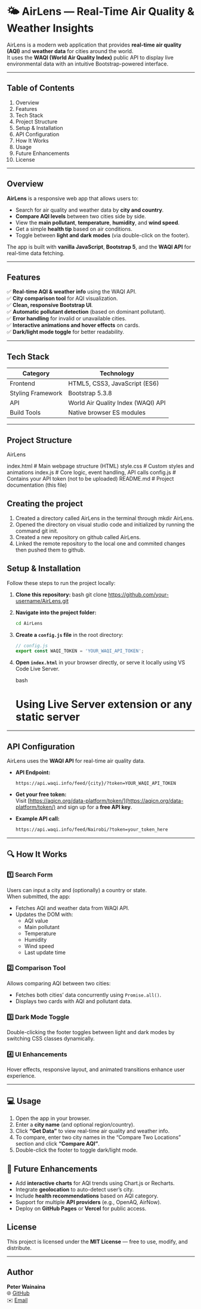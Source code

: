 # 🌤️ AirLens — Real-Time Air Quality & Weather Insights  

AirLens is a modern web application that provides **real-time air quality (AQI)** and **weather data** for cities around the world.  
It uses the **WAQI (World Air Quality Index)** public API to display live environmental data with an intuitive Bootstrap-powered interface.  

---

##  Table of Contents  

1. Overview
2. Features
3. Tech Stack
4. Project Structure
5. Setup & Installation
6. API Configuration
7. How It Works 
8. Usage  
9. Future Enhancements
10. License

---

##  Overview  

**AirLens** is a responsive web app that allows users to:  
- Search for air quality and weather data by **city and country**.  
- **Compare AQI levels** between two cities side by side.  
- View the **main pollutant**, **temperature**, **humidity**, and **wind speed**.  
- Get a simple **health tip** based on air conditions.  
- Toggle between **light and dark modes** (via double-click on the footer).  

The app is built with **vanilla JavaScript**, **Bootstrap 5**, and the **WAQI API** for real-time data fetching.  

---

##  Features  

✅ **Real-time AQI & weather info** using the WAQI API.  
✅ **City comparison tool** for AQI visualization.  
✅ **Clean, responsive Bootstrap UI**.  
✅ **Automatic pollutant detection** (based on dominant pollutant).  
✅ **Error handling** for invalid or unavailable cities.  
✅ **Interactive animations and hover effects** on cards.  
✅ **Dark/light mode toggle** for better readability.  

---

##  Tech Stack  

| Category | Technology |
|-----------|-------------|
| Frontend | HTML5, CSS3, JavaScript (ES6) |
| Styling Framework | Bootstrap 5.3.8 |
| API | World Air Quality Index (WAQI) API |
| Build Tools | Native browser ES modules |

---

## Project Structure  


AirLens

index.html          # Main webpage structure (HTML)
style.css           # Custom styles and animations
index.js            # Core logic, event handling, API calls
config.js           # Contains your API token (not to be uploaded)
README.md           # Project documentation (this file)

## Creating the project
1. Created a directory called AirLens in the terminal through mkdir AirLens.
2. Opened the directory on visual studio code and initialized by running the command git init.
3. Created a new repository on github called AirLens.
4. Linked the remote repository to the local one and commited changes then pushed them to github.

##  Setup & Installation  

Follow these steps to run the project locally:

1. **Clone this repository:**
   bash
   git clone https://github.com/your-username/AirLens.git
   
2. **Navigate into the project folder:**
   ```bash
   cd AirLens
   ```
3. **Create a `config.js` file** in the root directory:
   ```javascript
   // config.js
   export const WAQI_TOKEN = 'YOUR_WAQI_API_TOKEN';
   ```
4. **Open `index.html`** in your browser directly, or serve it locally using VS Code Live Server.

   bash
   # Using Live Server extension or any static server


---

##  API Configuration  

AirLens uses the **WAQI API** for real-time air quality data.  

- **API Endpoint:**  
  ```
  https://api.waqi.info/feed/{city}/?token=YOUR_WAQI_API_TOKEN
  ```

- **Get your free token:**  
  Visit [https://aqicn.org/data-platform/token/](https://aqicn.org/data-platform/token/) and sign up for a **free API key**.

- **Example API call:**  
  ```bash
  https://api.waqi.info/feed/Nairobi/?token=your_token_here
  ```

---

## 🔍 How It Works  

### 1️⃣ Search Form  
Users can input a city and (optionally) a country or state.  
When submitted, the app:
- Fetches AQI and weather data from WAQI API.
- Updates the DOM with:
  - AQI value
  - Main pollutant
  - Temperature
  - Humidity
  - Wind speed
  - Last update time

### 2️⃣ Comparison Tool  
Allows comparing AQI between two cities:
- Fetches both cities’ data concurrently using `Promise.all()`.
- Displays two cards with AQI and pollutant data.

### 3️⃣ Dark Mode Toggle  
Double-clicking the footer toggles between light and dark modes by switching CSS classes dynamically.

### 4️⃣ UI Enhancements  
Hover effects, responsive layout, and animated transitions enhance user experience.

---

## 💻 Usage  

1. Open the app in your browser.  
2. Enter a **city name** (and optional region/country).  
3. Click **“Get Data”** to view real-time air quality and weather info.  
4. To compare, enter two city names in the “Compare Two Locations” section and click **“Compare AQI”**.  
5. Double-click the footer to toggle dark/light mode.

## 🚀 Future Enhancements  

- Add **interactive charts** for AQI trends using Chart.js or Recharts.  
- Integrate **geolocation** to auto-detect user’s city.  
- Include **health recommendations** based on AQI category.  
- Support for multiple **API providers** (e.g., OpenAQ, AirNow).  
- Deploy on **GitHub Pages** or **Vercel** for public access.  


##  License  

This project is licensed under the **MIT License** — free to use, modify, and distribute.  

---

## Author  

**Peter Wainaina**  
🌐 [GitHub](https://github.com/Wainaina-7)  
✉️ [Email](peterynaenah23@gmail.com)
